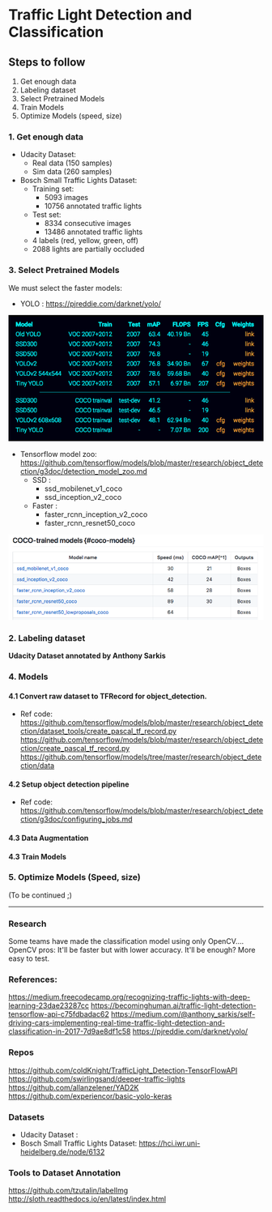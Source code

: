 # Traffic Light Detection and Classification

## Steps to follow
1. Get enough data
2. Labeling dataset 
3. Select Pretrained Models
4. Train Models
5. Optimize Models (speed, size)

### 1. Get enough data
+ Udacity Dataset: 
    + Real data (150 samples)
    + Sim data (260 samples)
+ Bosch Small Traffic Lights Dataset: 
    + Training set: 
      + 5093 images
      + 10756 annotated traffic lights
    + Test set:
      + 8334 consecutive images
      + 13486 annotated traffic lights
    + 4 labels (red, yellow, green, off)
    + 2088 lights are partially occluded

### 3. Select Pretrained Models

We must select the faster models:


+ YOLO : https://pjreddie.com/darknet/yolo/

![alt text](image/YOLOvsSSD.png "YOLOvsSSD")


+ Tensorflow model zoo: https://github.com/tensorflow/models/blob/master/research/object_detection/g3doc/detection_model_zoo.md
  + SSD : 
    + ssd_mobilenet_v1_coco
    + ssd_inception_v2_coco
  + Faster :
    + faster_rcnn_inception_v2_coco
    + faster_rcnn_resnet50_coco

![alt text](image/COCO-trained-models.png "YOLOvsSSD")

### 2. Labeling dataset 
**Udacity Dataset annotated by Anthony Sarkis**

### 4. Models

#### 4.1 Convert raw dataset to TFRecord for object_detection.
+ Ref code: 
https://github.com/tensorflow/models/blob/master/research/object_detection/dataset_tools/create_pascal_tf_record.py
https://github.com/tensorflow/models/blob/master/research/object_detection/create_pascal_tf_record.py
https://github.com/tensorflow/models/tree/master/research/object_detection/data

#### 4.2 Setup object detection pipeline
+ Ref code: 
https://github.com/tensorflow/models/blob/master/research/object_detection/g3doc/configuring_jobs.md

#### 4.3 Data Augmentation

#### 4.3 Train Models

### 5. Optimize Models (Speed, size)

(To be continued ;)

------------------

### Research
Some teams have made the classification model using only OpenCV.... 
OpenCV pros:
It'll be faster but with lower accuracy. It'll be enough? 
More easy to test.

### References:
https://medium.freecodecamp.org/recognizing-traffic-lights-with-deep-learning-23dae23287cc
https://becominghuman.ai/traffic-light-detection-tensorflow-api-c75fdbadac62
https://medium.com/@anthony_sarkis/self-driving-cars-implementing-real-time-traffic-light-detection-and-classification-in-2017-7d9ae8df1c58
https://pjreddie.com/darknet/yolo/

### Repos
https://github.com/coldKnight/TrafficLight_Detection-TensorFlowAPI
https://github.com/swirlingsand/deeper-traffic-lights
https://github.com/allanzelener/YAD2K
https://github.com/experiencor/basic-yolo-keras

### Datasets
+ Udacity Dataset : 
+ Bosch Small Traffic Lights Dataset: https://hci.iwr.uni-heidelberg.de/node/6132

### Tools to Dataset Annotation
https://github.com/tzutalin/labelImg
http://sloth.readthedocs.io/en/latest/index.html